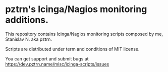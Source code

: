 # pztrn's Icinga/Nagios monitoring additions.

This repository contains Icinga/Nagios monitoring scripts composed
by me, Stanislav N. aka pztrn.

Scripts are distributed under term and conditions of MIT license.

You can get support and submit bugs at
https://dev.pztrn.name/misc/icinga-scripts/issues
